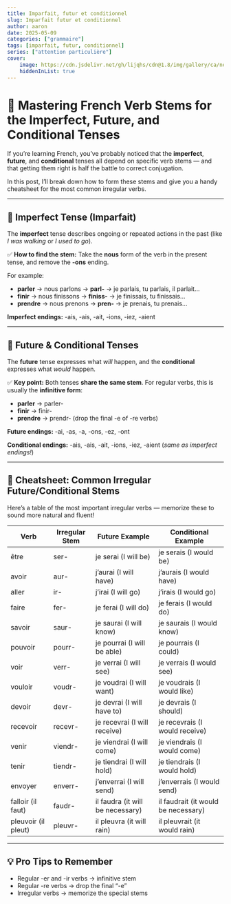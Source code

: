 ```yaml
---
title: Imparfait, futur et conditionnel
slug: Imparfait futur et conditionnel
author: aaron
date: 2025-05-09
categories: ["grammaire"]
tags: [imparfait, futur, conditionnel]
series: ["attention particulière"]
cover: 
    image: https://cdn.jsdelivr.net/gh/lijqhs/cdn@1.8/img/gallery/ca/neil-rosenstech-_FpwbchiVls-unsplash.jpg
    hiddenInList: true
---
```



# 📖 Mastering French Verb Stems for the Imperfect, Future, and Conditional Tenses

If you’re learning French, you’ve probably noticed that the **imperfect**, **future**, and **conditional** tenses all depend on specific verb stems — and that getting them right is half the battle to correct conjugation.

In this post, I’ll break down how to form these stems and give you a handy cheatsheet for the most common irregular verbs.

---

## 🔹 Imperfect Tense (Imparfait)

The **imperfect** tense describes ongoing or repeated actions in the past (like *I was walking* or *I used to go*).

✅ **How to find the stem:**
Take the **nous** form of the verb in the present tense, and remove the **-ons** ending.

For example:

* **parler** → nous parlons → **parl-** → je parlais, tu parlais, il parlait...
* **finir** → nous finissons → **finiss-** → je finissais, tu finissais...
* **prendre** → nous prenons → **pren-** → je prenais, tu prenais...

**Imperfect endings:**
-ais, -ais, -ait, -ions, -iez, -aient

---

## 🔹 Future & Conditional Tenses

The **future** tense expresses what *will* happen, and the **conditional** expresses what *would* happen.

✅ **Key point:**
Both tenses **share the same stem**. For regular verbs, this is usually the **infinitive form**:

* **parler** → parler-
* **finir** → finir-
* **prendre** → prendr- (drop the final -e of -re verbs)

**Future endings:**
-ai, -as, -a, -ons, -ez, -ont

**Conditional endings:**
-ais, -ais, -ait, -ions, -iez, -aient (*same as imperfect endings!*)

---

## 🌟 Cheatsheet: Common Irregular Future/Conditional Stems

Here’s a table of the most important irregular verbs — memorize these to sound more natural and fluent!

| Verb                | Irregular Stem | Future Example                   | Conditional Example                 |
| ------------------- | -------------- | -------------------------------- | ----------------------------------- |
| être                | ser-           | je serai (I will be)             | je serais (I would be)              |
| avoir               | aur-           | j’aurai (I will have)            | j’aurais (I would have)             |
| aller               | ir-            | j’irai (I will go)               | j’irais (I would go)                |
| faire               | fer-           | je ferai (I will do)             | je ferais (I would do)              |
| savoir              | saur-          | je saurai (I will know)          | je saurais (I would know)           |
| pouvoir             | pourr-         | je pourrai (I will be able)      | je pourrais (I could)               |
| voir                | verr-          | je verrai (I will see)           | je verrais (I would see)            |
| vouloir             | voudr-         | je voudrai (I will want)         | je voudrais (I would like)          |
| devoir              | devr-          | je devrai (I will have to)       | je devrais (I should)               |
| recevoir            | recevr-        | je recevrai (I will receive)     | je recevrais (I would receive)      |
| venir               | viendr-        | je viendrai (I will come)        | je viendrais (I would come)         |
| tenir               | tiendr-        | je tiendrai (I will hold)        | je tiendrais (I would hold)         |
| envoyer             | enverr-        | j’enverrai (I will send)         | j’enverrais (I would send)          |
| falloir (il faut)   | faudr-         | il faudra (it will be necessary) | il faudrait (it would be necessary) |
| pleuvoir (il pleut) | pleuvr-        | il pleuvra (it will rain)        | il pleuvrait (it would rain)        |

---

## 💡 Pro Tips to Remember

* Regular -er and -ir verbs → infinitive stem
* Regular -re verbs → drop the final “-e”
* Irregular verbs → memorize the special stems
